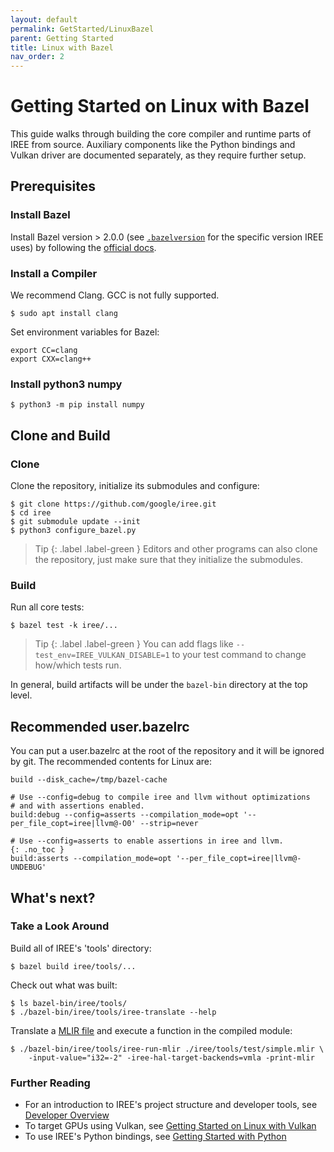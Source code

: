```yaml
---
layout: default
permalink: GetStarted/LinuxBazel
parent: Getting Started
title: Linux with Bazel
nav_order: 2
---
```


# Getting Started on Linux with Bazel

<!--
Notes to those updating this guide:

    * This document should be __simple__ and cover essential items only.
      Notes for optional components should go in separate files.

    * This document parallels getting_started_windows_bazel.md and
      getting_started_macos_bazel.md
      Please keep them in sync.
-->

This guide walks through building the core compiler and runtime parts of IREE
from source. Auxiliary components like the Python bindings and Vulkan driver are
documented separately, as they require further setup.

## Prerequisites

### Install Bazel

Install Bazel version > 2.0.0 (see
[`.bazelversion`](https://github.com/google/iree/blob/master/.bazelversion) for
the specific version IREE uses) by following the
[official docs](https://docs.bazel.build/versions/master/install.html).

### Install a Compiler

We recommend Clang. GCC is not fully supported.

```shell
$ sudo apt install clang
```

Set environment variables for Bazel:

```shell
export CC=clang
export CXX=clang++
```

### Install python3 numpy

```shell
$ python3 -m pip install numpy
```

## Clone and Build

### Clone

Clone the repository, initialize its submodules and configure:

```shell
$ git clone https://github.com/google/iree.git
$ cd iree
$ git submodule update --init
$ python3 configure_bazel.py
```

> Tip
> {: .label .label-green }
> Editors and other programs can also clone the
> repository, just make sure that they initialize the submodules.

### Build

Run all core tests:

```shell
$ bazel test -k iree/...
```

> Tip
> {: .label .label-green }
> You can add flags like
> `--test_env=IREE_VULKAN_DISABLE=1` to your test command to change how/which
> tests run.

In general, build artifacts will be under the `bazel-bin` directory at the top
level.

## Recommended user.bazelrc

You can put a user.bazelrc at the root of the repository and it will be ignored
by git. The recommended contents for Linux are:

```shell
build --disk_cache=/tmp/bazel-cache

# Use --config=debug to compile iree and llvm without optimizations
# and with assertions enabled.
build:debug --config=asserts --compilation_mode=opt '--per_file_copt=iree|llvm@-O0' --strip=never

# Use --config=asserts to enable assertions in iree and llvm.
{: .no_toc }
build:asserts --compilation_mode=opt '--per_file_copt=iree|llvm@-UNDEBUG'
```

## What's next?

### Take a Look Around

Build all of IREE's 'tools' directory:

```shell
$ bazel build iree/tools/...
```

Check out what was built:

```shell
$ ls bazel-bin/iree/tools/
$ ./bazel-bin/iree/tools/iree-translate --help
```

Translate a
[MLIR file](https://github.com/google/iree/blob/master/iree/tools/test/simple.mlir)
and execute a function in the compiled module:

```shell
$ ./bazel-bin/iree/tools/iree-run-mlir ./iree/tools/test/simple.mlir \
    -input-value="i32=-2" -iree-hal-target-backends=vmla -print-mlir
```

### Further Reading

*   For an introduction to IREE's project structure and developer tools, see
    [Developer Overview](../developer_overview.md)
*   To target GPUs using Vulkan, see
    [Getting Started on Linux with Vulkan](getting_started_linux_vulkan.md)
*   To use IREE's Python bindings, see
    [Getting Started with Python](getting_started_python.md)
